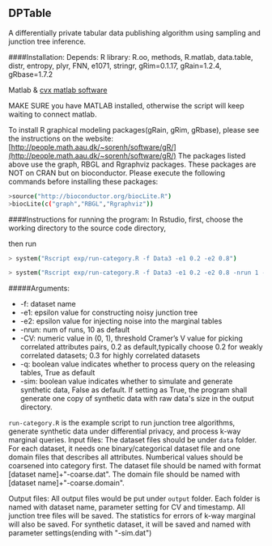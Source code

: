## DPTable
A differentially private tabular data publishing algorithm using sampling and junction tree inference.

####Installation:
Depends:
R library:  R.oo, methods, R.matlab, data.table, distr, entropy, plyr, FNN, e1071, stringr, gRim=0.1.17,  gRain=1.2.4,  gRbase=1.7.2

Matlab & [cvx matlab software](http://cvxr.com/cvx/)

MAKE SURE you have MATLAB installed, otherwise the script will keep waiting to connect matlab.

To install R graphical modeling packages(gRain, gRim, gRbase),
please see the instructions on the website: [http://people.math.aau.dk/~sorenh/software/gR/](http://people.math.aau.dk/~sorenh/software/gR/)
The packages listed above use the graph, RBGL and Rgraphviz packages. These packages are NOT on CRAN but on bioconductor. Please execute the following commands before installing these packages:
```sh
>source("http://bioconductor.org/biocLite.R")
>biocLite(c("graph","RBGL","Rgraphviz"))
```

####Instructions for running the program:
In Rstudio, 
first, choose the working directory to the source code directory,

then run
```sh
> system("Rscript exp/run-category.R -f Data3 -e1 0.2 -e2 0.8")
```
```sh
> system("Rscript exp/run-category.R -f Data3 -e1 0.2 -e2 0.8 -nrun 1 -CV 0.3")
```

#####Arguments:
* -f: dataset name
* -e1: epsilon value for constructing noisy junction tree
* -e2: epsilon value for injecting noise into the marginal tables
* -nrun: num of runs, 10 as default
* -CV: numeric value in (0, 1),  threshold  Cramer’s V value for picking correlated attributes pairs, 0.2 as default,typically choose 0.2 for weakly correlated datasets; 0.3 for highly correlated datasets
* -q: boolean value indicates whether to process query on the releasing tables, True as default
* -sim: boolean value indicates whether to simulate and generate synthetic data, False as default. If setting as True, the program shall generate one copy of synthetic data with raw data's size in the output directory.

`run-category.R` is the example script to run junction tree algorithms, generate synthetic data under differential privacy, and process k-way marginal queries. 
Input files:
The dataset files should be under `data` folder. For each dataset, it needs one binary/categorical dataset file and one domain files that describes all attributes. Numberical values should be coarsened into category first. The dataset file should be named with format [dataset name]+"-coarse.dat". The domain file should be named with [dataset name]+"-coarse.domain".

Output files:
All output files would be put under `output` folder. Each folder is named with dataset name, parameter setting for CV and timestamp. All junction tree files will be saved. The statistics for errors of k-way marginal will also be saved. For synthetic dataset, it will be saved and named with parameter settings(ending with "-sim.dat")
